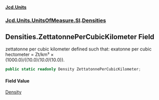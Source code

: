 #### [Jcd.Units](index.md 'index')
### [Jcd.Units.UnitsOfMeasure.SI](Jcd.Units.UnitsOfMeasure.SI.md 'Jcd.Units.UnitsOfMeasure.SI').[Densities](Densities.md 'Jcd.Units.UnitsOfMeasure.SI.Densities')

## Densities.ZettatonnePerCubicKilometer Field

zettatonne per cubic kilometer defined such that: exatonne per cubic hectometer = Zt/km³ ×  
(1000.0)/((10.0)*(10.0)*(10.0)).

```csharp
public static readonly Density ZettatonnePerCubicKilometer;
```

#### Field Value
[Density](Density.md 'Jcd.Units.UnitTypes.Density')